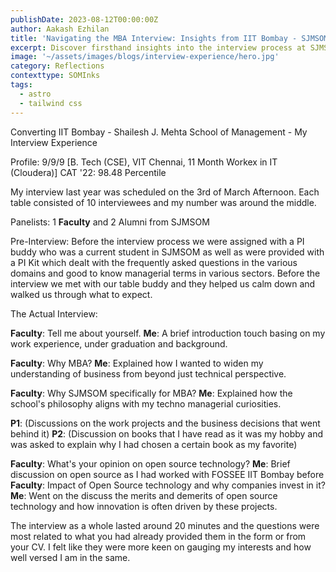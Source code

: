 ```yaml
---
publishDate: 2023-08-12T00:00:00Z
author: Aakash Ezhilan
title: 'Navigating the MBA Interview: Insights from IIT Bombay - SJMSOM'
excerpt: Discover firsthand insights into the interview process at SJMSOM, where a blend of personal introspection and domain knowledge is key to success. Learn how to articulate your journey and interests effectively in the panel's discerning eyes.
image: '~/assets/images/blogs/interview-experience/hero.jpg'
category: Reflections
contexttype: SOMInks
tags:
  - astro
  - tailwind css
---
```


Converting IIT Bombay - Shailesh J. Mehta School of Management - My Interview Experience

Profile: 9/9/9 [B. Tech (CSE), VIT Chennai, 11 Month Workex in IT (Cloudera)]
CAT '22: 98.48 Percentile

My interview last year was scheduled on the 3rd of March Afternoon. Each table consisted of 10 interviewees and my number was around the middle.

Panelists: 1 <b>Faculty</b> and 2 Alumni from SJMSOM

Pre-Interview: Before the interview process we were assigned with a PI buddy who was a current student in SJMSOM as well as were provided with a PI Kit which dealt with the frequently asked questions in the various domains and good to know managerial terms in various sectors. Before the interview we met with our table buddy and they helped us calm down and walked us through what to expect.

The Actual Interview:

<b>Faculty</b>: Tell me about yourself.
<b>Me</b>: A brief introduction touch basing on my work experience, under graduation and background.

<b>Faculty</b>: Why MBA?
<b>Me</b>: Explained how I wanted to widen my understanding of business from beyond just technical perspective.

<b>Faculty</b>: Why SJMSOM specifically for MBA?
<b>Me</b>: Explained how the school's philosophy aligns with my techno managerial curiosities.

<b>P1</b>: (Discussions on the work projects and the business decisions that went behind it)
<b>P2</b>: (Discussion on books that I have read as it was my hobby and was asked to explain why I had chosen a certain book as my favorite)

<b>Faculty</b>: What's your opinion on open source technology?
<b>Me</b>: Brief discussion on open source as I had worked with FOSSEE IIT Bombay before
<b>Faculty</b>: Impact of Open Source technology and why companies invest in it?
<b>Me</b>: Went on the discuss the merits and demerits of open source technology and how innovation is often driven by these projects.

The interview as a whole lasted around 20 minutes and the questions were most related to what you had already provided them in the form or from your CV. I felt like they were more keen on gauging my interests and how well versed I am in the same.
